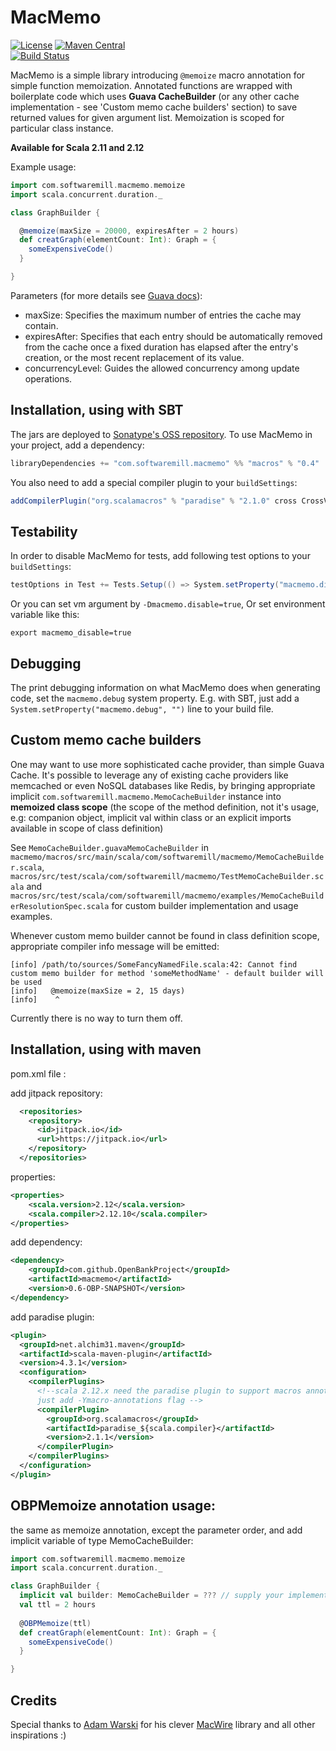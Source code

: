 MacMemo
=======
[![License](https://img.shields.io/badge/License-Apache%202.0-blue.svg)](https://opensource.org/licenses/Apache-2.0)
[![Maven Central](https://maven-badges.herokuapp.com/maven-central/com.softwaremill.macmemo/macros_2.12/badge.svg)](https://maven-badges.herokuapp.com/maven-central/com.softwaremill.macmemo/macros_2.12)  
[![Build Status](https://travis-ci.org/kciesielski/macmemo.svg?branch=master)](https://travis-ci.org/kciesielski/macmemo)

MacMemo is a simple library introducing `@memoize` macro annotation for simple function memoization. 
Annotated functions are wrapped with boilerplate code which uses **Guava CacheBuilder** 
(or any other cache implementation - see 'Custom memo cache builders' section) to save 
returned values for given argument list. Memoization is scoped for particular class instance.    

**Available for Scala 2.11 and 2.12**

Example usage:  
````scala
import com.softwaremill.macmemo.memoize
import scala.concurrent.duration._

class GraphBuilder {

  @memoize(maxSize = 20000, expiresAfter = 2 hours)
  def creatGraph(elementCount: Int): Graph = {
    someExpensiveCode()
  }

}
````

Parameters (for more details see [Guava docs](http://docs.guava-libraries.googlecode.com/git/javadoc/com/google/common/cache/CacheBuilder.html)):
* maxSize: Specifies the maximum number of entries the cache may contain.
* expiresAfter: Specifies that each entry should be automatically removed from the cache once a fixed duration has elapsed after the entry's creation, or the most recent replacement of its value.
* concurrencyLevel: Guides the allowed concurrency among update operations.

Installation, using with SBT
----------------------------

The jars are deployed to [Sonatype's OSS repository](https://oss.sonatype.org/content/repositories/releases/com/softwaremill/macmemo/).
To use MacMemo in your project, add a dependency:

````scala
libraryDependencies += "com.softwaremill.macmemo" %% "macros" % "0.4"
````

You also need to add a special compiler plugin to your `buildSettings`:

````scala
addCompilerPlugin("org.scalamacros" % "paradise" % "2.1.0" cross CrossVersion.full)
````

Testability
---------
In order to disable MacMemo for tests, add following test options to your `buildSettings`:
````scala
testOptions in Test += Tests.Setup(() => System.setProperty("macmemo.disable", "true"))
````
Or you can set vm argument by ```-Dmacmemo.disable=true```, Or set environment variable like this:
````shell
export macmemo_disable=true
````

Debugging
---------

The print debugging information on what MacMemo does when generating code, set the
`macmemo.debug` system property. E.g. with SBT, just add a `System.setProperty("macmemo.debug", "")` line to your
build file.

Custom memo cache builders
---------

One may want to use more sophisticated cache provider, than simple Guava Cache. 
It's possible to leverage any of existing cache providers like memcached or even NoSQL databases like Redis, 
by bringing appropriate implicit `com.softwaremill.macmemo.MemoCacheBuilder` instance into 
**memoized class scope** (the scope of the method definition, not it's usage, e.g: companion object, implicit val within class 
or an explicit imports available in scope of class definition)
 
See `MemoCacheBuilder.guavaMemoCacheBuilder` in `macmemo/macros/src/main/scala/com/softwaremill/macmemo/MemoCacheBuilder.scala`, 
`macros/src/test/scala/com/softwaremill/macmemo/TestMemoCacheBuilder.scala` and  
`macros/src/test/scala/com/softwaremill/macmemo/examples/MemoCacheBuilderResolutionSpec.scala` 
for custom builder implementation and usage examples.

Whenever custom memo builder cannot be found in class definition scope, appropriate compiler info message will be emitted:
```
[info] /path/to/sources/SomeFancyNamedFile.scala:42: Cannot find custom memo builder for method 'someMethodName' - default builder will be used
[info]   @memoize(maxSize = 2, 15 days)
[info]    ^
```
Currently there is no way to turn them off.

Installation, using with maven
----------------------------
pom.xml file :

add jitpack repository:
````xml
  <repositories>
    <repository>
      <id>jitpack.io</id>
      <url>https://jitpack.io</url>
    </repository>
  </repositories>
````

properties:
````xml
<properties>
    <scala.version>2.12</scala.version>
    <scala.compiler>2.12.10</scala.compiler>
</properties>
````
add dependency:
````xml
<dependency>
    <groupId>com.github.OpenBankProject</groupId>
    <artifactId>macmemo</artifactId>
    <version>0.6-OBP-SNAPSHOT</version>
</dependency>
````

add paradise plugin:
````xml
<plugin>
  <groupId>net.alchim31.maven</groupId>
  <artifactId>scala-maven-plugin</artifactId>
  <version>4.3.1</version>
  <configuration>
    <compilerPlugins>
      <!--scala 2.12.x need the paradise plugin to support macros annotation, 2.13.x value not need this plugin,
      just add -Ymacro-annotations flag -->
      <compilerPlugin>
        <groupId>org.scalamacros</groupId>
        <artifactId>paradise_${scala.compiler}</artifactId>
        <version>2.1.1</version>
      </compilerPlugin>
    </compilerPlugins>
  </configuration>
</plugin>
````
OBPMemoize annotation usage:
----------------------------
the same as memoize annotation, except the parameter order, and add implicit variable of type MemoCacheBuilder:
````scala
import com.softwaremill.macmemo.memoize
import scala.concurrent.duration._

class GraphBuilder {
  implicit val builder: MemoCacheBuilder = ??? // supply your implementation
  val ttl = 2 hours
  
  @OBPMemoize(ttl)
  def creatGraph(elementCount: Int): Graph = {
    someExpensiveCode()
  }

}
````

Credits
-------

Special thanks to [Adam Warski](http://www.warski.org/blog/) for his clever [MacWire](https://github.com/adamw/macwire) library and all other inspirations :)
